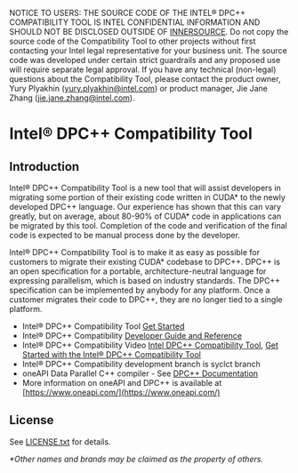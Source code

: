 NOTICE TO USERS: THE SOURCE CODE OF THE INTEL® DPC++ COMPATIBILITY TOOL IS INTEL CONFIDENTIAL INFORMATION AND SHOULD NOT BE DISCLOSED OUTSIDE OF [INNERSOURCE](https://github.com/intel-innersource).
Do not copy the source code of the Compatibility Tool to other projects without first contacting your Intel legal representative for your business unit. The source code was developed under certain strict guardrails and any proposed use will require separate legal approval.
If you have any technical (non-legal) questions about the Compatibility Tool, please contact the product owner, Yury Plyakhin (yury.plyakhin@intel.com) or product manager, Jie Jane Zhang (jie.jane.zhang@intel.com).

# Intel® DPC++ Compatibility Tool

## Introduction

Intel® DPC++ Compatibility Tool is a new tool that will assist developers in migrating some portion of their existing code written in CUDA\* to the newly developed DPC++ language. Our experience has shown that this can vary
greatly, but on average, about 80-90% of CUDA\* code in applications can be migrated by this tool. Completion of the code and verification of the final code is expected to be manual process done by the developer.

Intel® DPC++ Compatibility Tool is to make it as easy as possible for customers to migrate their existing CUDA\* codebase to DPC++. DPC++ is an open specification for a portable, architecture-neutral language for expressing parallelism, which is based on industry standards. The DPC++ specification can be implemented by anybody for any platform. Once a customer migrates their code to DPC++, they are no longer tied to a single platform.


* Intel® DPC++ Compatibility Tool [Get Started](https://software.intel.com/content/www/us/en/develop/documentation/get-started-with-intel-dpcpp-compatibility-tool/top.html)
* Intel® DPC++ Compatibility [Developer Guide and Reference](https://software.intel.com/content/www/us/en/develop/documentation/intel-dpcpp-compatibility-tool-user-guide/top.html)
* Intel® DPC++ Compatibility Video [Intel DPC++ Compatibility Tool](https://www.youtube.com/watch?v=Y8iEd2AFI8k),  [Get Started with the Intel® DPC++ Compatibility Tool](https://www.youtube.com/watch?v=H8Etp9FcHbQ)
* Intel® DPC++ Compatibility development branch is syclct branch
* oneAPI Data Parallel C++ compiler - See
  [DPC++ Documentation](https://intel.github.io/llvm-docs/)
* More information on oneAPI and DPC++ is available at
  [https://www.oneapi.com/](https://www.oneapi.com/)

## License

See [LICENSE.txt](clang/lib/DPCT/LICENSE.TXT) for details.




*\*Other names and brands may be claimed as the property of others.*
